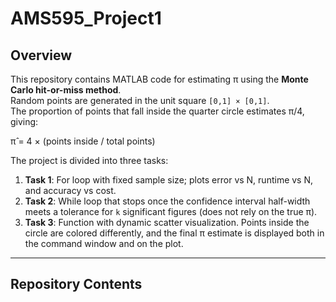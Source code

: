 # AMS595_Project1

## Overview
This repository contains MATLAB code for estimating π using the **Monte Carlo hit-or-miss method**.  
Random points are generated in the unit square `[0,1] × [0,1]`.  
The proportion of points that fall inside the quarter circle estimates π/4, giving:

π̂ = 4 × (points inside / total points)


The project is divided into three tasks:

1. **Task 1**: For loop with fixed sample size; plots error vs N, runtime vs N, and accuracy vs cost.  
2. **Task 2**: While loop that stops once the confidence interval half-width meets a tolerance for `k` significant figures (does not rely on the true π).  
3. **Task 3**: Function with dynamic scatter visualization. Points inside the circle are colored differently, and the final π estimate is displayed both in the command window and on the plot.

---

## Repository Contents
